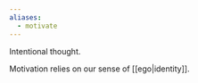 ```yaml
---
aliases:
  - motivate
---
```

Intentional thought.

Motivation relies on our sense of [[ego|identity]].